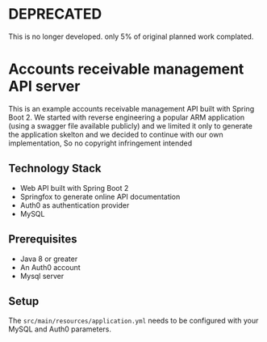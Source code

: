 # DEPRECATED
This is no longer developed. only 5% of original planned work complated. 

# Accounts receivable management API server
This is an example accounts receivable management API built with Spring Boot 2. We started with reverse engineering a popular ARM application (using a swagger file available publicly) and we limited it only to  generate the application skelton and  we decided to continue with our own implementation, So no copyright infringement intended 

## Technology Stack
* Web API built with Spring Boot 2
* Springfox to generate online API documentation
* Auth0 as authentication provider
* MySQL

## Prerequisites

- Java 8 or greater
- An Auth0 account
- Mysql server 

## Setup

The `src/main/resources/application.yml` needs to be configured with your MySQL and Auth0 parameters.
